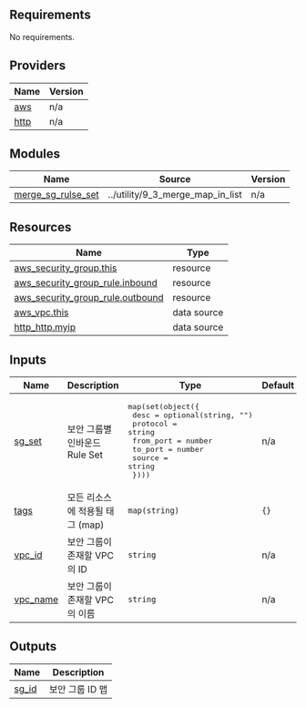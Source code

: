 <!-- BEGIN_TF_DOCS -->
## Requirements

No requirements.

## Providers

| Name | Version |
|------|---------|
| <a name="provider_aws"></a> [aws](#provider\_aws) | n/a |
| <a name="provider_http"></a> [http](#provider\_http) | n/a |

## Modules

| Name | Source | Version |
|------|--------|---------|
| <a name="module_merge_sg_rulse_set"></a> [merge\_sg\_rulse\_set](#module\_merge\_sg\_rulse\_set) | ../utility/9_3_merge_map_in_list | n/a |

## Resources

| Name | Type |
|------|------|
| [aws_security_group.this](https://registry.terraform.io/providers/hashicorp/aws/latest/docs/resources/security_group) | resource |
| [aws_security_group_rule.inbound](https://registry.terraform.io/providers/hashicorp/aws/latest/docs/resources/security_group_rule) | resource |
| [aws_security_group_rule.outbound](https://registry.terraform.io/providers/hashicorp/aws/latest/docs/resources/security_group_rule) | resource |
| [aws_vpc.this](https://registry.terraform.io/providers/hashicorp/aws/latest/docs/data-sources/vpc) | data source |
| [http_http.myip](https://registry.terraform.io/providers/hashicorp/http/latest/docs/data-sources/http) | data source |

## Inputs

| Name | Description | Type | Default | Required |
|------|-------------|------|---------|:--------:|
| <a name="input_sg_set"></a> [sg\_set](#input\_sg\_set) | 보안 그룹별 인바운드 Rule Set | <pre>map(set(object({<br>    desc      = optional(string, "")<br>    protocol  = string<br>    from_port = number<br>    to_port   = number<br>    source    = string<br>  })))</pre> | n/a | yes |
| <a name="input_tags"></a> [tags](#input\_tags) | 모든 리소스에 적용될 태그 (map) | `map(string)` | `{}` | no |
| <a name="input_vpc_id"></a> [vpc\_id](#input\_vpc\_id) | 보안 그룹이 존재할 VPC의 ID | `string` | n/a | yes |
| <a name="input_vpc_name"></a> [vpc\_name](#input\_vpc\_name) | 보안 그룹이 존재할 VPC의 이름 | `string` | n/a | yes |

## Outputs

| Name | Description |
|------|-------------|
| <a name="output_sg_id"></a> [sg\_id](#output\_sg\_id) | 보안 그룹 ID 맵 |
<!-- END_TF_DOCS -->
